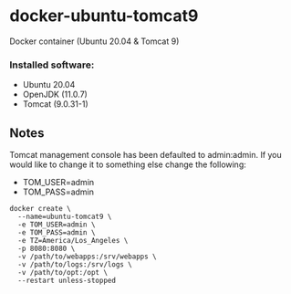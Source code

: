 # docker-ubuntu-tomcat9
Docker container (Ubuntu 20.04 &amp; Tomcat 9)

### Installed software:
* Ubuntu 20.04
* OpenJDK (11.0.7)
* Tomcat (9.0.31-1)



## Notes
Tomcat management console has been defaulted to admin:admin. If you would like to change it to something else change the following:
* TOM_USER=admin
* TOM_PASS=admin


```
docker create \
  --name=ubuntu-tomcat9 \
  -e TOM_USER=admin \
  -e TOM_PASS=admin \
  -e TZ=America/Los_Angeles \
  -p 8080:8080 \
  -v /path/to/webapps:/srv/webapps \
  -v /path/to/logs:/srv/logs \
  -v /path/to/opt:/opt \
  --restart unless-stopped
```
